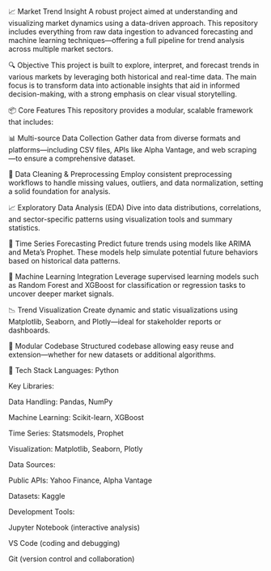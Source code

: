📈 Market Trend Insight
A robust project aimed at understanding and visualizing market dynamics using a data-driven approach. This repository includes everything from raw data ingestion to advanced forecasting and machine learning techniques—offering a full pipeline for trend analysis across multiple market sectors.

🔍 Objective
This project is built to explore, interpret, and forecast trends in various markets by leveraging both historical and real-time data. The main focus is to transform data into actionable insights that aid in informed decision-making, with a strong emphasis on clear visual storytelling.

📦 Core Features
This repository provides a modular, scalable framework that includes:

📊 Multi-source Data Collection
Gather data from diverse formats and platforms—including CSV files, APIs like Alpha Vantage, and web scraping—to ensure a comprehensive dataset.

🧼 Data Cleaning & Preprocessing
Employ consistent preprocessing workflows to handle missing values, outliers, and data normalization, setting a solid foundation for analysis.

📈 Exploratory Data Analysis (EDA)
Dive into data distributions, correlations, and sector-specific patterns using visualization tools and summary statistics.

🔮 Time Series Forecasting
Predict future trends using models like ARIMA and Meta’s Prophet. These models help simulate potential future behaviors based on historical data patterns.

🤖 Machine Learning Integration
Leverage supervised learning models such as Random Forest and XGBoost for classification or regression tasks to uncover deeper market signals.

📉 Trend Visualization
Create dynamic and static visualizations using Matplotlib, Seaborn, and Plotly—ideal for stakeholder reports or dashboards.

📁 Modular Codebase
Structured codebase allowing easy reuse and extension—whether for new datasets or additional algorithms.

🧰 Tech Stack
Languages: Python

Key Libraries:

Data Handling: Pandas, NumPy

Machine Learning: Scikit-learn, XGBoost

Time Series: Statsmodels, Prophet

Visualization: Matplotlib, Seaborn, Plotly

Data Sources:

Public APIs: Yahoo Finance, Alpha Vantage

Datasets: Kaggle

Development Tools:

Jupyter Notebook (interactive analysis)

VS Code (coding and debugging)

Git (version control and collaboration)
